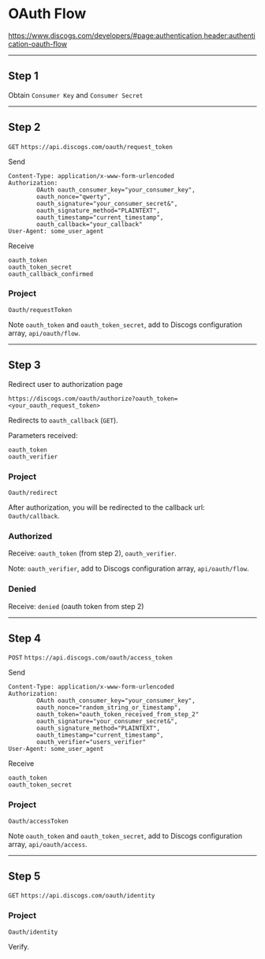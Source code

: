 # OAuth Flow

https://www.discogs.com/developers/#page:authentication,header:authentication-oauth-flow

---

## Step 1
Obtain `Consumer Key` and `Consumer Secret`

---

## Step 2

`GET` `https://api.discogs.com/oauth/request_token`

Send
```
Content-Type: application/x-www-form-urlencoded
Authorization:
        OAuth oauth_consumer_key="your_consumer_key",
        oauth_nonce="qwerty",
        oauth_signature="your_consumer_secret&",
        oauth_signature_method="PLAINTEXT",
        oauth_timestamp="current_timestamp",
        oauth_callback="your_callback"
User-Agent: some_user_agent
```
Receive
```
oauth_token
oauth_token_secret
oauth_callback_confirmed
```

### Project
`Oauth/requestToken`

Note `oauth_token` and `oauth_token_secret`, add to Discogs configuration array, `api/oauth/flow`.

---

## Step 3

Redirect user to authorization page

```
https://discogs.com/oauth/authorize?oauth_token=<your_oauth_request_token>
```
Redirects to `oauth_callback` (`GET`).

Parameters received:
```
oauth_token
oauth_verifier
```

### Project
`Oauth/redirect`

After authorization, you will be redirected to the callback url: `Oauth/callback`.

### Authorized
Receive: `oauth_token` (from step 2), `oauth_verifier`.

Note: `oauth_verifier`, add to Discogs configuration array, `api/oauth/flow`.

### Denied
Receive: `denied` (oauth token from step 2)

---

## Step 4

`POST` `https://api.discogs.com/oauth/access_token`

Send
```
Content-Type: application/x-www-form-urlencoded
Authorization:
        OAuth oauth_consumer_key="your_consumer_key",
        oauth_nonce="random_string_or_timestamp",
        oauth_token="oauth_token_received_from_step_2"
        oauth_signature="your_consumer_secret&",
        oauth_signature_method="PLAINTEXT",
        oauth_timestamp="current_timestamp",
        oauth_verifier="users_verifier"
User-Agent: some_user_agent
```
Receive
```
oauth_token
oauth_token_secret
```

### Project

`Oauth/accessToken`

Note `oauth_token` and `oauth_token_secret`, add to Discogs configuration array, `api/oauth/access`.

---

## Step 5

`GET` `https://api.discogs.com/oauth/identity`

### Project

`Oauth/identity`

Verify.
